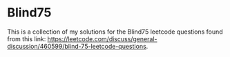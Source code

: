 # Blind75
This is a collection of my solutions for the Blind75 leetcode questions found from this link: https://leetcode.com/discuss/general-discussion/460599/blind-75-leetcode-questions.
